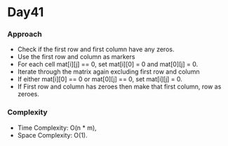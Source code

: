 # Day41

### Approach

- Check if the first row and first column have any zeros.
- Use the first row and column as markers
 - For each cell mat[i][j] == 0, set mat[i][0] = 0 and mat[0][j] = 0.
- Iterate through the matrix again excluding first row and column
 - If either mat[i][0] == 0 or mat[0][j] == 0, set mat[i][j] = 0.
- If First row and column has zeroes then make that first column, row as zeroes.

### Complexity

- Time Complexity: O(n * m),
- Space Complexity: O(1).
